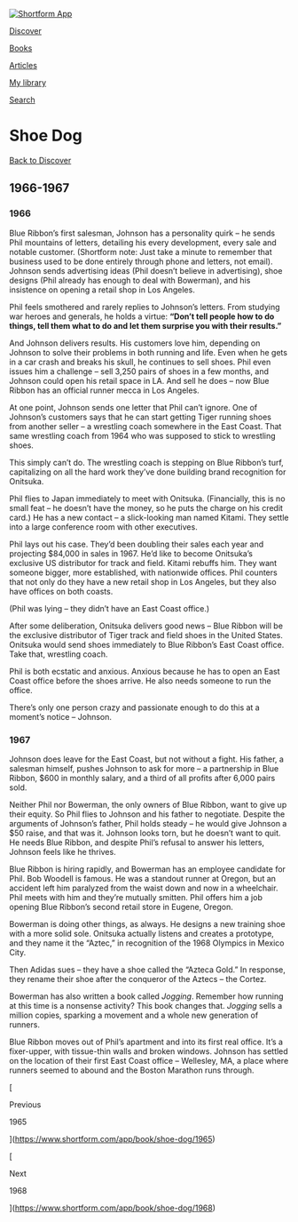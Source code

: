 [![Shortform App](https://www.shortform.com/img/logo-dark.70c1b072.svg)](https://www.shortform.com/app)

[Discover](https://www.shortform.com/app)

[Books](https://www.shortform.com/app/books)

[Articles](https://www.shortform.com/app/articles)

[My library](https://www.shortform.com/app/library)

[Search](https://www.shortform.com/app/search)

# Shoe Dog

[Back to Discover](https://www.shortform.com/app)

## 1966-1967

### 1966

Blue Ribbon’s first salesman, Johnson has a personality quirk – he sends Phil mountains of letters, detailing his every development, every sale and notable customer. (Shortform note: Just take a minute to remember that business used to be done entirely through phone and letters, not email). Johnson sends advertising ideas (Phil doesn’t believe in advertising), shoe designs (Phil already has enough to deal with Bowerman), and his insistence on opening a retail shop in Los Angeles.

Phil feels smothered and rarely replies to Johnson’s letters. From studying war heroes and generals, he holds a virtue: **“Don’t tell people how to do things, tell them what to do and let them surprise you with their results.”**

And Johnson delivers results. His customers love him, depending on Johnson to solve their problems in both running and life. Even when he gets in a car crash and breaks his skull, he continues to sell shoes. Phil even issues him a challenge – sell 3,250 pairs of shoes in a few months, and Johnson could open his retail space in LA. And sell he does – now Blue Ribbon has an official runner mecca in Los Angeles.

At one point, Johnson sends one letter that Phil can’t ignore. One of Johnson’s customers says that he can start getting Tiger running shoes from another seller – a wrestling coach somewhere in the East Coast. That same wrestling coach from 1964 who was supposed to stick to wrestling shoes.

This simply can’t do. The wrestling coach is stepping on Blue Ribbon’s turf, capitalizing on all the hard work they’ve done building brand recognition for Onitsuka.

Phil flies to Japan immediately to meet with Onitsuka. (Financially, this is no small feat – he doesn’t have the money, so he puts the charge on his credit card.) He has a new contact – a slick-looking man named Kitami. They settle into a large conference room with other executives.

Phil lays out his case. They’d been doubling their sales each year and projecting $84,000 in sales in 1967. He’d like to become Onitsuka’s exclusive US distributor for track and field. Kitami rebuffs him. They want someone bigger, more established, with nationwide offices. Phil counters that not only do they have a new retail shop in Los Angeles, but they also have offices on both coasts.

(Phil was lying – they didn’t have an East Coast office.)

After some deliberation, Onitsuka delivers good news – Blue Ribbon will be the exclusive distributor of Tiger track and field shoes in the United States. Onitsuka would send shoes immediately to Blue Ribbon’s East Coast office. Take that, wrestling coach.

Phil is both ecstatic and anxious. Anxious because he has to open an East Coast office before the shoes arrive. He also needs someone to run the office.

There’s only one person crazy and passionate enough to do this at a moment’s notice – Johnson.

### 1967

Johnson does leave for the East Coast, but not without a fight. His father, a salesman himself, pushes Johnson to ask for more – a partnership in Blue Ribbon, $600 in monthly salary, and a third of all profits after 6,000 pairs sold.

Neither Phil nor Bowerman, the only owners of Blue Ribbon, want to give up their equity. So Phil flies to Johnson and his father to negotiate. Despite the arguments of Johnson’s father, Phil holds steady – he would give Johnson a $50 raise, and that was it. Johnson looks torn, but he doesn’t want to quit. He needs Blue Ribbon, and despite Phil’s refusal to answer his letters, Johnson feels like he thrives.

Blue Ribbon is hiring rapidly, and Bowerman has an employee candidate for Phil. Bob Woodell is famous. He was a standout runner at Oregon, but an accident left him paralyzed from the waist down and now in a wheelchair. Phil meets with him and they’re mutually smitten. Phil offers him a job opening Blue Ribbon’s second retail store in Eugene, Oregon.

Bowerman is doing other things, as always. He designs a new training shoe with a more solid sole. Onitsuka actually listens and creates a prototype, and they name it the “Aztec,” in recognition of the 1968 Olympics in Mexico City.

Then Adidas sues – they have a shoe called the “Azteca Gold.” In response, they rename their shoe after the conqueror of the Aztecs – the Cortez.

Bowerman has also written a book called _Jogging_. Remember how running at this time is a nonsense activity? This book changes that. _Jogging_ sells a million copies, sparking a movement and a whole new generation of runners.

Blue Ribbon moves out of Phil’s apartment and into its first real office. It’s a fixer-upper, with tissue-thin walls and broken windows. Johnson has settled on the location of their first East Coast office – Wellesley, MA, a place where runners seemed to abound and the Boston Marathon runs through.

[

Previous

1965

](https://www.shortform.com/app/book/shoe-dog/1965)

[

Next

1968

](https://www.shortform.com/app/book/shoe-dog/1968)
